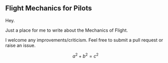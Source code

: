 ## Flight Mechanics for Pilots

Hey.


Just a place for me to write about the Mechanics of Flight.

I welcome any improvements/criticism. Feel free to submit a pull request or raise an issue.

$$a^2 + b^2 = c^2$$
